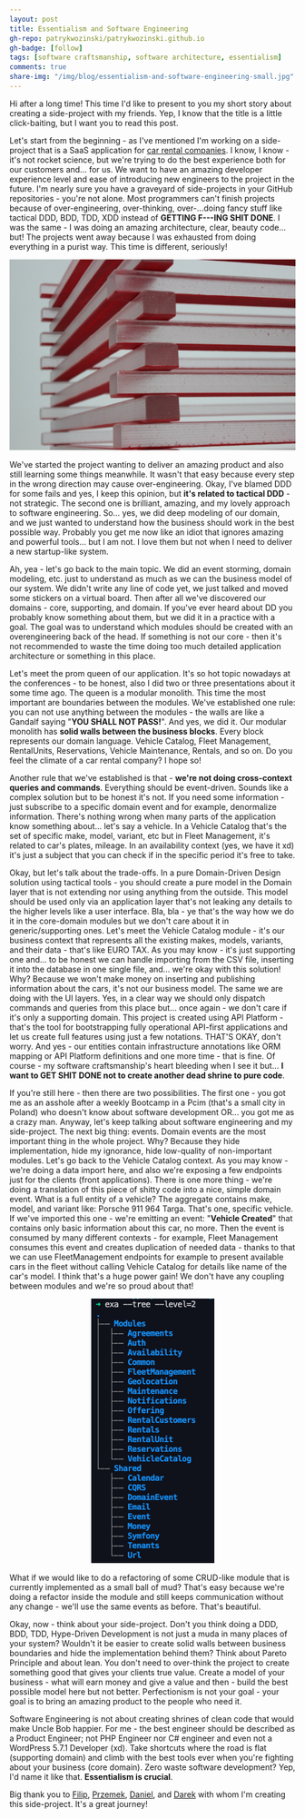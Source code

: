 ```yaml
---
layout: post
title: Essentialism and Software Engineering  
gh-repo: patrykwozinski/patrykwozinski.github.io
gh-badge: [follow]
tags: [software craftsmanship, software architecture, essentialism]
comments: true
share-img: "/img/blog/essentialism-and-software-engineering-small.jpg"
---
```


Hi after a long time! This time I'd like to present to you my short story about creating a side-project with my friends. Yep, I know that the title is a little click-baiting, but I want you to read this post.

Let's start from the beginning - as I've mentioned I'm working on a side-project that is a SaaS application for [car rental companies](https://renthelp.io). I know, I know - it's not rocket science, but we're trying to do the best experience both for our customers and... for us. We want to have an amazing developer experience level and ease of introducing new engineers to the project in the future. I'm nearly sure you have a graveyard of side-projects in your GitHub repositories - you're not alone. Most programmers can't finish projects because of over-engineering, over-thinking, over-...doing fancy stuff like tactical DDD, BDD, TDD, XDD instead of **GETTING F---ING SHIT DONE**. I was the same - I was doing an amazing architecture, clear, beauty code... but! The projects went away because I was exhausted from doing everything in a purist way. This time is different, seriously!

<p align="center">
    <img src="/img/blog/essentialism-and-software-engineering.jpg" alt="Essentialism, software engineering and zero waste"/>
</p>

We've started the project wanting to deliver an amazing product and also still learning some things meanwhile. It wasn't that easy because every step in the wrong direction may cause over-engineering. Okay, I've blamed DDD for some fails and yes, I keep this opinion, but **it's related to tactical DDD** - not strategic. The second one is brilliant, amazing, and my lovely approach to software engineering. So... yes, we did deep modeling of our domain, and we just wanted to understand how the business should work in the best possible way. Probably you get me now like an idiot that ignores amazing and powerful tools... but I am not. I love them but not when I need to deliver a new startup-like system.

Ah, yea - let's go back to the main topic. We did an event storming, domain modeling, etc. just to understand as much as we can the business model of our system. We didn't write any line of code yet, we just talked and moved some stickers on a virtual board. Then after all we've discovered our domains - core, supporting, and domain. If you've ever heard about DD you probably know something about them, but we did it in a practice with a goal. The goal was to understand which modules should be created with an overengineering back of the head. If something is not our core - then it's not recommended to waste the time doing too much detailed application architecture or something in this place.

Let's meet the prom queen of our application. It's so hot topic nowadays at the conferences - to be honest, also I did two or three presentations about it some time ago. The queen is a modular monolith. This time the most important are boundaries between the modules. We've established one rule: you can not use anything between the modules - the walls are like a Gandalf saying "**YOU SHALL NOT PASS!**". And yes, we did it. Our modular monolith has **solid walls between the business blocks**. Every block represents our domain language. Vehicle Catalog, Fleet Management, RentalUnits, Reservations, Vehicle Maintenance, Rentals, and so on. Do you feel the climate of a car rental company? I hope so!

Another rule that we've established is that - **we're not doing cross-context queries and commands**. Everything should be event-driven. Sounds like a complex solution but to be honest it's not. If you need some information - just subscribe to a specific domain event and for example, denormalize information. There's nothing wrong when many parts of the application know something about... let's say a vehicle. In a Vehicle Catalog that's the set of specific make, model, variant, etc but in Fleet Management, it's related to car's plates, mileage. In an availability context (yes, we have it xd) it's just a subject that you can check if in the specific period it's free to take.

Okay, but let's talk about the trade-offs. In a pure Domain-Driven Design solution using tactical tools - you should create a pure model in the Domain layer that is not extending nor using anything from the outside. This model should be used only via an application layer that's not leaking any details to the higher levels like a user interface. Bla, bla - ye that's the way how we do it in the core-domain modules but we don't care about it in generic/supporting ones. Let's meet the Vehicle Catalog module - it's our business context that represents all the existing makes, models, variants, and their data - that's like EURO TAX. As you may know - it's just supporting one and... to be honest we can handle importing from the CSV file, inserting it into the database in one single file, and... we're okay with this solution! Why? Because we won't make money on inserting and publishing information about the cars, it's not our business model. The same we are doing with the UI layers. Yes, in a clear way we should only dispatch commands and queries from this place but... once again - we don't care if it's only a supporting domain. This project is created using API Platform - that's the tool for bootstrapping fully operational API-first applications and let us create full features using just a few notations. THAT'S OKAY, don't worry. And yes - our entities contain infrastructure annotations like ORM mapping or API Platform definitions and one more time - that is fine. Of course - my software craftsmanship's heart bleeding when I see it but... **I want to GET SHIT DONE not to create another dead shrine to pure code**.

If you're still here - then there are two possibilities. The first one - you got me as an asshole after a weekly Bootcamp in a Pcim (that's a small city in Poland) who doesn't know about software development OR... you got me as a crazy man. Anyway, let's keep talking about software engineering and my side-project. The next big thing: events. Domain events are the most important thing in the whole project. Why? Because they hide implementation, hide my ignorance, hide low-quality of non-important modules. Let's go back to the Vehicle Catalog context. As you may know - we're doing a data import here, and also we're exposing a few endpoints just for the clients (front applications). There is one more thing - we're doing a translation of this piece of shitty code into a nice, simple domain event. What is a full entity of a vehicle? The aggregate contains make, model, and variant like: Porsche 911 964 Targa. That's one, specific vehicle. If we've imported this one - we're emitting an event: "**Vehicle Created**" that contains only basic information about this car, no more. Then the event is consumed by many different contexts - for example, Fleet Management consumes this event and creates duplication of needed data - thanks to that we can use FleetManagement endpoints for example to present available cars in the fleet without calling Vehicle Catalog for details like name of the car's model. I think that's a huge power gain! We don't have any coupling between modules and we're so proud about that!

<p align="center">
    <img src="/img/blog/essentialism-and-software-engineering-project.jpg" alt="Project architecture and structure"/>
</p>

What if we would like to do a refactoring of some CRUD-like module that is currently implemented as a small ball of mud? That's easy because we're doing a refactor inside the module and still keeps communication without any change - we'll use the same events as before. That's beautiful.

Okay, now - think about your side-project. Don't you think doing a DDD, BDD, TDD, Hype-Driven Development is not just a muda in many places of your system? Wouldn't it be easier to create solid walls between business boundaries and hide the implementation behind them? Think about Pareto Principle and about lean. You don't need to over-think the project to create something good that gives your clients true value. Create a model of your business - what will earn money and give a value and then - build the best possible model here but not better. Perfectionism is not your goal - your goal is to bring an amazing product to the people who need it.

Software Engineering is not about creating shrines of clean code that would make Uncle Bob happier. For me - the best engineer should be described as a Product Engineer; not PHP Engineer nor C# engineer and even not a WordPress 5.7.1 Developer (xd).
Take shortcuts where the road is flat (supporting domain) and climb with the best tools ever when you're fighting about your business (core domain). Zero waste software development? Yep, I'd name it like that. **Essentialism is crucial**.

Big thank you to [Filip](https://www.linkedin.com/in/nowackifilip/), [Przemek](https://www.linkedin.com/in/przemyslawrobak/), [Daniel](https://www.linkedin.com/in/danielkorytek/), and [Darek](https://www.linkedin.com/in/dariusz-krzanik-28a551128/) with whom I'm creating this side-project. It's a great journey!
